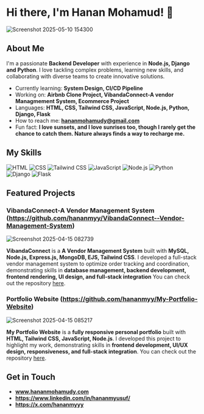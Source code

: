 # Hi there, I'm Hanan Mohamud! 👋

![Screenshot 2025-05-10 154300](https://github.com/user-attachments/assets/ea8e821e-d90e-43de-95fa-dd1edf2decdb)

## About Me

I'm a passionate **Backend Developer** with experience in **Node.js, Django and Python**. I love tackling complex problems, learning new skills, and collaborating with diverse teams to create innovative solutions.

- Currently learning: **System Design, CI/CD Pipeline**
- Working on: **Airbnb Clone Project, VibandaConnect-A vendor Managmement System, Ecommerce Project**
- Languages: **HTML, CSS, Tailwind CSS, JavaScript, Node.js, Python, Django, Flask**
- How to reach me: **hananmohamudy@gmail.com**
- Fun fact: **I love sunsets, and I love sunrises too, though I rarely get the chance to catch them. Nature always finds a way to recharge me.**

## My Skills

![HTML](https://img.shields.io/badge/-HTML-E34F26?style=flat-square&logo=html5&logoColor=white)
![CSS](https://img.shields.io/badge/-CSS-1572B6?style=flat-square&logo=css3&logoColor=white)
![Tailwind CSS](https://img.shields.io/badge/-Tailwind%20CSS-38B2AC?style=flat-square&logo=tailwind-css&logoColor=white)
![JavaScript](https://img.shields.io/badge/-JavaScript-F7DF1E?style=flat-square&logo=javascript&logoColor=black)
![Node.js](https://img.shields.io/badge/-Node.js-339933?style=flat-square&logo=node.js&logoColor=white)
![Python](https://img.shields.io/badge/-Python-3776AB?style=flat-square&logo=python&logoColor=white)
![Django](https://img.shields.io/badge/-Django-092E20?style=flat-square&logo=django&logoColor=white)
![Flask](https://img.shields.io/badge/-Flask-000000?style=flat-square&logo=flask&logoColor=white)


## Featured Projects

### VibandaConnect-A Vendor Management System (https://github.com/hananmyy/VibandaConnect--Vendor-Management-System)

![Screenshot 2025-04-15 082739](https://github.com/user-attachments/assets/245ea48b-8c00-49ae-85b4-768b3e580df8)

**VibandaConnect** is a **A Vendor Management System** built with **MySQL, Node.js, Express.js, MongoDB, EJS, Tailwind CSS**. I developed a full-stack vendor management system to optimize order tracking and coordination, demonstrating skills in **database management, backend development, frontend rendering, UI design, and full-stack integration**
You can check out the repository [here](https://github.com/user-attachments/assets/245ea48b-8c00-49ae-85b4-768b3e580df8).

### Portfolio Website (https://github.com/hananmyy/My-Portfolio-Website)

![Screenshot 2025-04-15 085217](https://github.com/user-attachments/assets/35dd7645-8e31-43e6-8b22-75a96e7810a2)

**My Portfolio Website** is a **fully responsive personal portfolio** built with **HTML, Tailwind CSS, JavaScript, Node.js**. I developed this project to highlight my work, demonstrating skills in **frontend development, UI/UX design, responsiveness, and full-stack integration**.
You can check out the repository [here](https://github.com/user-attachments/assets/35dd7645-8e31-43e6-8b22-75a96e7810a2).

## Get in Touch

- **www.hananmohamudy.com**
- **https://www.linkedin.com/in/hananmyusuf/**
- **https://x.com/hananmyyy**


